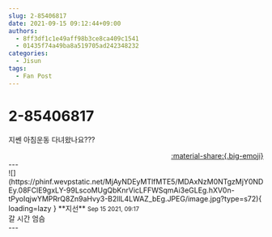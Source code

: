 ```yaml
---
slug: 2-85406817
date: 2021-09-15 09:12:44+09:00
authors:
  - 8ff3df1c1e49aff98b3ce8ca409c1541
  - 01435f74a49ba8a519705ad242348232
categories:
  - Jisun
tags:
  - Fan Post
---
```


# 2-85406817

<div class="post-container" markdown="1">
<div class="content-container md-sidebar__scrollwrap" markdown="1">

지쎈 아침운동 다녀왔나요???

</div>
</div>

<div style="text-align: right;" markdown="1">
<a href="https://weverse.io/fromis9/fanpost/2-85406817" style="text-align: right;">:material-share:{.big-emoji}</a>
</div>
---

<div class="comments-container md-sidebar__scrollwrap" markdown="1">
<div class="comment" markdown="1">
<div class='id-container' markdown="1">
![](https://phinf.wevpstatic.net/MjAyNDEyMTlfMTE5/MDAxNzM0NTgzMjY0NDEy.08FClE9gxLY-99LscoMUgQbKnrVicLFFWSqmAi3eGLEg.hXV0n-tPyoIqjwYMPRrQ8Zn9aHvy3-B2llL4LWAZ_bEg.JPEG/image.jpg?type=s72){ loading=lazy }
**<span class="artist">지선</span>** <small>Sep 15 2021, 09:17</small><br>
</div>
<div class='comment-body' markdown="1">
갈 시간 엄슴
</div>
</div>
</div>
---
